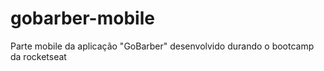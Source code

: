 # gobarber-mobile
Parte mobile da aplicação "GoBarber" desenvolvido durando o bootcamp da rocketseat

